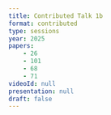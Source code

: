```yaml
---
title: Contributed Talk 1b
format: contributed
type: sessions
year: 2025
papers:
    - 26
    - 101
    - 68
    - 71
videoId: null
presentation: null
draft: false
---
```

